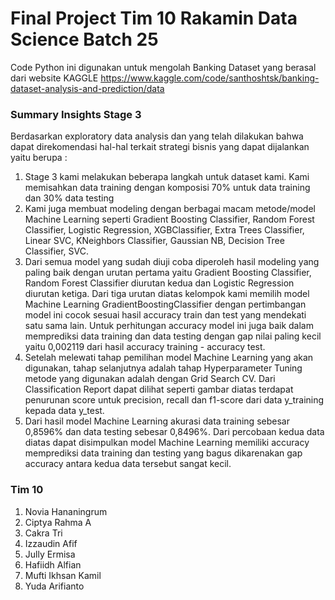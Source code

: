 # Final Project Tim 10 Rakamin Data Science Batch 25

Code Python ini digunakan untuk mengolah Banking Dataset yang berasal dari website KAGGLE
https://www.kaggle.com/code/santhoshtsk/banking-dataset-analysis-and-prediction/data

### Summary Insights Stage 3
Berdasarkan exploratory data analysis dan yang telah dilakukan bahwa dapat direkomendasi hal-hal terkait strategi bisnis yang dapat dijalankan yaitu berupa :
1. Stage 3 kami melakukan beberapa langkah untuk dataset kami. Kami memisahkan data training dengan komposisi 70% untuk data training dan 30% data testing
2. Kami juga membuat modeling dengan berbagai macam metode/model Machine Learning seperti Gradient Boosting Classifier, Random Forest Classifier, Logistic Regression, XGBClassifier, Extra Trees Classifier, Linear SVC, KNeighbors Classifier, Gaussian NB, Decision Tree Classifier, SVC.
3. Dari semua model yang sudah diuji coba diperoleh hasil modeling yang paling baik dengan urutan pertama yaitu Gradient Boosting Classifier, Random Forest Classifier diurutan kedua dan Logistic Regression diurutan ketiga. Dari tiga urutan diatas kelompok kami memilih model Machine Learning GradientBoostingClassifier dengan pertimbangan model ini cocok sesuai hasil accuracy train dan test yang mendekati satu sama lain. Untuk perhitungan  accuracy model ini juga baik dalam memprediksi data training dan data testing dengan gap nilai paling kecil yaitu 0,002119 dari hasil accuracy training - accuracy test.
4. Setelah melewati tahap pemilihan model Machine Learning yang akan digunakan, tahap selanjutnya adalah tahap Hyperparameter Tuning metode yang digunakan adalah dengan Grid Search CV. Dari Classification Report dapat dilihat seperti gambar diatas terdapat penurunan score untuk precision, recall dan f1-score dari data y_training kepada data y_test.
5. Dari hasil model Machine Learning akurasi data training sebesar 0,8596% dan data testing sebesar 0,8496%. Dari percobaan kedua data diatas dapat disimpulkan model Machine Learning memiliki accuracy memprediksi data training dan testing yang bagus dikarenakan gap accuracy antara kedua data tersebut sangat kecil.


### Tim 10 
1. Novia Hananingrum
2. Ciptya Rahma A
3. Cakra Tri
4. Izzaudin Afif
5. Jully Ermisa
6. Hafiidh Alfian
7. Mufti Ikhsan Kamil
8. Yuda Arifianto